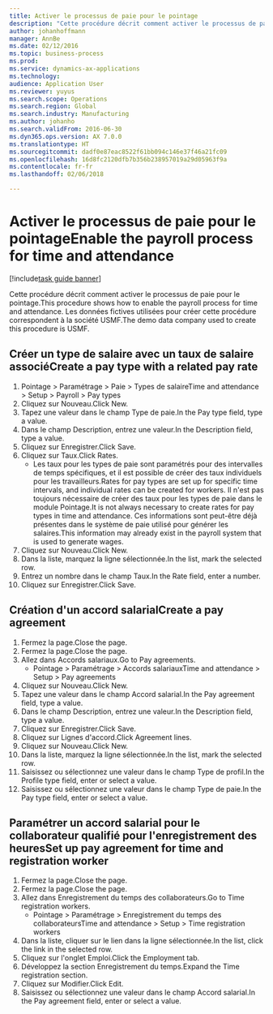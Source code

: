 ```yaml
---
title: Activer le processus de paie pour le pointage
description: "Cette procédure décrit comment activer le processus de paie pour le pointage."
author: johanhoffmann
manager: AnnBe
ms.date: 02/12/2016
ms.topic: business-process
ms.prod: 
ms.service: dynamics-ax-applications
ms.technology: 
audience: Application User
ms.reviewer: yuyus
ms.search.scope: Operations
ms.search.region: Global
ms.search.industry: Manufacturing
ms.author: johanho
ms.search.validFrom: 2016-06-30
ms.dyn365.ops.version: AX 7.0.0
ms.translationtype: HT
ms.sourcegitcommit: dadf0e87eac8522f61bb094c146e37f46a21fc09
ms.openlocfilehash: 16d8fc2120dfb7b356b238957019a29d05963f9a
ms.contentlocale: fr-fr
ms.lasthandoff: 02/06/2018

---
```

# <a name="enable-the-payroll-process-for-time-and-attendance"></a><span data-ttu-id="8d110-103">Activer le processus de paie pour le pointage</span><span class="sxs-lookup"><span data-stu-id="8d110-103">Enable the payroll process for time and attendance</span></span>

[!include[task guide banner](../../includes/task-guide-banner.md)]

<span data-ttu-id="8d110-104">Cette procédure décrit comment activer le processus de paie pour le pointage.</span><span class="sxs-lookup"><span data-stu-id="8d110-104">This procedure shows how to enable the payroll process for time and attendance.</span></span> <span data-ttu-id="8d110-105">Les données fictives utilisées pour créer cette procédure correspondent à la société USMF.</span><span class="sxs-lookup"><span data-stu-id="8d110-105">The demo data company used to create this procedure is USMF.</span></span>


## <a name="create-a-pay-type-with-a-related-pay-rate"></a><span data-ttu-id="8d110-106">Créer un type de salaire avec un taux de salaire associé</span><span class="sxs-lookup"><span data-stu-id="8d110-106">Create a pay type with a related pay rate</span></span>
1. <span data-ttu-id="8d110-107">Pointage > Paramétrage > Paie > Types de salaire</span><span class="sxs-lookup"><span data-stu-id="8d110-107">Time and attendance > Setup > Payroll > Pay types</span></span>
2. <span data-ttu-id="8d110-108">Cliquez sur Nouveau.</span><span class="sxs-lookup"><span data-stu-id="8d110-108">Click New.</span></span>
3. <span data-ttu-id="8d110-109">Tapez une valeur dans le champ Type de paie.</span><span class="sxs-lookup"><span data-stu-id="8d110-109">In the Pay type field, type a value.</span></span>
4. <span data-ttu-id="8d110-110">Dans le champ Description, entrez une valeur.</span><span class="sxs-lookup"><span data-stu-id="8d110-110">In the Description field, type a value.</span></span>
5. <span data-ttu-id="8d110-111">Cliquez sur Enregistrer.</span><span class="sxs-lookup"><span data-stu-id="8d110-111">Click Save.</span></span>
6. <span data-ttu-id="8d110-112">Cliquez sur Taux.</span><span class="sxs-lookup"><span data-stu-id="8d110-112">Click Rates.</span></span>
    * <span data-ttu-id="8d110-113">Les taux pour les types de paie sont paramétrés pour des intervalles de temps spécifiques, et il est possible de créer des taux individuels pour les travailleurs.</span><span class="sxs-lookup"><span data-stu-id="8d110-113">Rates for pay types are set up for specific time intervals, and individual rates can be created for workers.</span></span> <span data-ttu-id="8d110-114">Il n'est pas toujours nécessaire de créer des taux pour les types de paie dans le module Pointage.</span><span class="sxs-lookup"><span data-stu-id="8d110-114">It is not always necessary to create rates for pay types in time and attendance.</span></span> <span data-ttu-id="8d110-115">Ces informations sont peut-être déjà présentes dans le système de paie utilisé pour générer les salaires.</span><span class="sxs-lookup"><span data-stu-id="8d110-115">This information may already exist in the payroll system that is used to generate wages.</span></span>  
7. <span data-ttu-id="8d110-116">Cliquez sur Nouveau.</span><span class="sxs-lookup"><span data-stu-id="8d110-116">Click New.</span></span>
8. <span data-ttu-id="8d110-117">Dans la liste, marquez la ligne sélectionnée.</span><span class="sxs-lookup"><span data-stu-id="8d110-117">In the list, mark the selected row.</span></span>
9. <span data-ttu-id="8d110-118">Entrez un nombre dans le champ Taux.</span><span class="sxs-lookup"><span data-stu-id="8d110-118">In the Rate field, enter a number.</span></span>
10. <span data-ttu-id="8d110-119">Cliquez sur Enregistrer.</span><span class="sxs-lookup"><span data-stu-id="8d110-119">Click Save.</span></span>

## <a name="create-a-pay-agreement"></a><span data-ttu-id="8d110-120">Création d'un accord salarial</span><span class="sxs-lookup"><span data-stu-id="8d110-120">Create a pay agreement</span></span>
1. <span data-ttu-id="8d110-121">Fermez la page.</span><span class="sxs-lookup"><span data-stu-id="8d110-121">Close the page.</span></span>
2. <span data-ttu-id="8d110-122">Fermez la page.</span><span class="sxs-lookup"><span data-stu-id="8d110-122">Close the page.</span></span>
3. <span data-ttu-id="8d110-123">Allez dans Accords salariaux.</span><span class="sxs-lookup"><span data-stu-id="8d110-123">Go to Pay agreements.</span></span>
    * <span data-ttu-id="8d110-124">Pointage > Paramétrage > Accords salariaux</span><span class="sxs-lookup"><span data-stu-id="8d110-124">Time and attendance > Setup > Pay agreements</span></span>  
4. <span data-ttu-id="8d110-125">Cliquez sur Nouveau.</span><span class="sxs-lookup"><span data-stu-id="8d110-125">Click New.</span></span>
5. <span data-ttu-id="8d110-126">Tapez une valeur dans le champ Accord salarial.</span><span class="sxs-lookup"><span data-stu-id="8d110-126">In the Pay agreement field, type a value.</span></span>
6. <span data-ttu-id="8d110-127">Dans le champ Description, entrez une valeur.</span><span class="sxs-lookup"><span data-stu-id="8d110-127">In the Description field, type a value.</span></span>
7. <span data-ttu-id="8d110-128">Cliquez sur Enregistrer.</span><span class="sxs-lookup"><span data-stu-id="8d110-128">Click Save.</span></span>
8. <span data-ttu-id="8d110-129">Cliquez sur Lignes d'accord.</span><span class="sxs-lookup"><span data-stu-id="8d110-129">Click Agreement lines.</span></span>
9. <span data-ttu-id="8d110-130">Cliquez sur Nouveau.</span><span class="sxs-lookup"><span data-stu-id="8d110-130">Click New.</span></span>
10. <span data-ttu-id="8d110-131">Dans la liste, marquez la ligne sélectionnée.</span><span class="sxs-lookup"><span data-stu-id="8d110-131">In the list, mark the selected row.</span></span>
11. <span data-ttu-id="8d110-132">Saisissez ou sélectionnez une valeur dans le champ Type de profil.</span><span class="sxs-lookup"><span data-stu-id="8d110-132">In the Profile type field, enter or select a value.</span></span>
12. <span data-ttu-id="8d110-133">Saisissez ou sélectionnez une valeur dans le champ Type de paie.</span><span class="sxs-lookup"><span data-stu-id="8d110-133">In the Pay type field, enter or select a value.</span></span>

## <a name="set-up-pay-agreement-for-time-and-registration-worker"></a><span data-ttu-id="8d110-134">Paramétrer un accord salarial pour le collaborateur qualifié pour l'enregistrement des heures</span><span class="sxs-lookup"><span data-stu-id="8d110-134">Set up pay agreement for time and registration worker</span></span>
1. <span data-ttu-id="8d110-135">Fermez la page.</span><span class="sxs-lookup"><span data-stu-id="8d110-135">Close the page.</span></span>
2. <span data-ttu-id="8d110-136">Fermez la page.</span><span class="sxs-lookup"><span data-stu-id="8d110-136">Close the page.</span></span>
3. <span data-ttu-id="8d110-137">Allez dans Enregistrement du temps des collaborateurs.</span><span class="sxs-lookup"><span data-stu-id="8d110-137">Go to Time registration workers.</span></span>
    * <span data-ttu-id="8d110-138">Pointage > Paramétrage > Enregistrement du temps des collaborateurs</span><span class="sxs-lookup"><span data-stu-id="8d110-138">Time and attendance > Setup > Time registration workers</span></span>  
4. <span data-ttu-id="8d110-139">Dans la liste, cliquer sur le lien dans la ligne sélectionnée.</span><span class="sxs-lookup"><span data-stu-id="8d110-139">In the list, click the link in the selected row.</span></span>
5. <span data-ttu-id="8d110-140">Cliquez sur l'onglet Emploi.</span><span class="sxs-lookup"><span data-stu-id="8d110-140">Click the Employment tab.</span></span>
6. <span data-ttu-id="8d110-141">Développez la section Enregistrement du temps.</span><span class="sxs-lookup"><span data-stu-id="8d110-141">Expand the Time registration section.</span></span>
7. <span data-ttu-id="8d110-142">Cliquez sur Modifier.</span><span class="sxs-lookup"><span data-stu-id="8d110-142">Click Edit.</span></span>
8. <span data-ttu-id="8d110-143">Saisissez ou sélectionnez une valeur dans le champ Accord salarial.</span><span class="sxs-lookup"><span data-stu-id="8d110-143">In the Pay agreement field, enter or select a value.</span></span>

